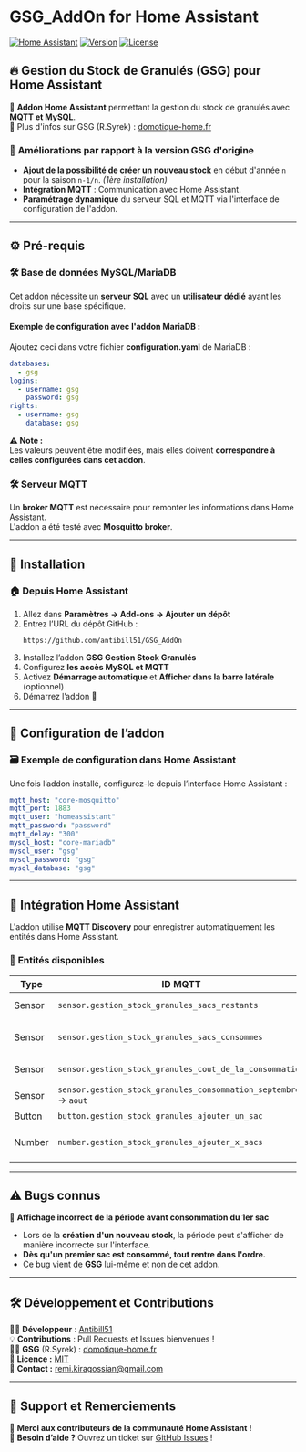 # GSG_AddOn for Home Assistant

[![Home Assistant](https://img.shields.io/badge/Home%20Assistant-Addon-blue)](https://www.home-assistant.io/)
[![Version](https://img.shields.io/badge/Version-1.0.2-brightgreen)](https://github.com/antibill51/GSG_AddOn)
[![License](https://img.shields.io/badge/License-MIT-blue)](LICENSE)

## 🔥 Gestion du Stock de Granulés (GSG) pour Home Assistant

📌 **Addon Home Assistant** permettant la gestion du stock de granulés avec **MQTT et MySQL**.  
🔗 Plus d'infos sur GSG (R.Syrek) : [domotique-home.fr](https://domotique-home.fr/gestion-de-chauffage-stock-de-granules-gsg/)

### 📌 **Améliorations par rapport à la version GSG d'origine**
- **Ajout de la possibilité de créer un nouveau stock** en début d'année `n` pour la saison `n-1/n`. *(1ère installation)*
- **Intégration MQTT** : Communication avec Home Assistant.
- **Paramétrage dynamique** du serveur SQL et MQTT via l'interface de configuration de l'addon.

---

## ⚙️ **Pré-requis**
### 🛠️ **Base de données MySQL/MariaDB**
Cet addon nécessite un **serveur SQL** avec un **utilisateur dédié** ayant les droits sur une base spécifique.  

#### **Exemple de configuration avec l'addon MariaDB :**
Ajoutez ceci dans votre fichier **configuration.yaml** de MariaDB :  
```yaml
databases:
  - gsg
logins:
  - username: gsg
    password: gsg
rights:
  - username: gsg
    database: gsg
```
**⚠️ Note :**  
Les valeurs peuvent être modifiées, mais elles doivent **correspondre à celles configurées dans cet addon**.

### 🛠️ **Serveur MQTT**
Un **broker MQTT** est nécessaire pour remonter les informations dans Home Assistant.  
L'addon a été testé avec **Mosquitto broker**.

---

## 🚀 **Installation**
### 🏠 **Depuis Home Assistant**
1. Allez dans **Paramètres → Add-ons → Ajouter un dépôt**  
2. Entrez l’URL du dépôt GitHub :  
   ```
   https://github.com/antibill51/GSG_AddOn
   ```
3. Installez l’addon **GSG Gestion Stock Granulés**
4. Configurez **les accès MySQL et MQTT**
5. Activez **Démarrage automatique** et **Afficher dans la barre latérale** (optionnel)
6. Démarrez l’addon 🚀

---

## 🔧 **Configuration de l’addon**
### 🗃️ **Exemple de configuration dans Home Assistant**
Une fois l’addon installé, configurez-le depuis l’interface Home Assistant :  
```yaml
mqtt_host: "core-mosquitto"
mqtt_port: 1883
mqtt_user: "homeassistant"
mqtt_password: "password"
mqtt_delay: "300"
mysql_host: "core-mariadb"
mysql_user: "gsg"
mysql_password: "gsg"
mysql_database: "gsg"
```

---

## 💼 **Intégration Home Assistant**
L'addon utilise **MQTT Discovery** pour enregistrer automatiquement les entités dans Home Assistant.

### 📍 **Entités disponibles**
| Type         | ID MQTT | Description |
|-------------|-------------|-------------|
| Sensor | `sensor.gestion_stock_granules_sacs_restants` | Nombre de sacs restants |
| Sensor | `sensor.gestion_stock_granules_sacs_consommes` | Nombre de sacs consommés |
| Sensor | `sensor.gestion_stock_granules_cout_de_la_consommation` | Coût total de la consommation |
| Sensor | `sensor.gestion_stock_granules_consommation_septembre` → `aout` | Consommation mensuelle |
| Button | `button.gestion_stock_granules_ajouter_un_sac` | Ajout d'un sac |
| Number | `number.gestion_stock_granules_ajouter_x_sacs` | Ajouter plusieurs sacs (1 à 3) |

---

## ⚠️ **Bugs connus**
🐛 **Affichage incorrect de la période avant consommation du 1er sac**  
- Lors de la **création d'un nouveau stock**, la période peut s'afficher de manière incorrecte sur l'interface.  
- **Dès qu'un premier sac est consommé, tout rentre dans l'ordre.**  
- Ce bug vient de **GSG** lui-même et non de cet addon.

---

## 🛠️ **Développement et Contributions**
👨‍💻 **Développeur** : [Antibill51](https://github.com/antibill51)  
💡 **Contributions** : Pull Requests et Issues bienvenues !  
👨‍💻 **GSG** (R.Syrek) : [domotique-home.fr](https://domotique-home.fr/gestion-de-chauffage-stock-de-granules-gsg/)  
💜 **Licence :** [MIT](LICENSE)  
📧 **Contact :** remi.kiragossian@gmail.com  

---

## 🌟 **Support et Remerciements**
💬 **Merci aux contributeurs de la communauté Home Assistant !**  
📢 **Besoin d’aide ?** Ouvrez un ticket sur [GitHub Issues](https://github.com/antibill51/GSG_AddOn/issues) !

